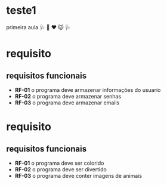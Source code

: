 # teste1
primeira aula
 :stethoscope: :dog: :heart:  :cat:  :stethoscope: 
# requisito
## requisitos funcionais
- **RF-01** o programa deve armazenar informações do usuario
- **RF-02** o programa deve armazenar senhas
- **RF-03** o programa deve armazenar emails
# requisito
## requisitos funcionais
- **RF-01** o programa deve ser colorido
- **RF-02** o programa deve ser divertido
- **RF-03** o programa deve conter imagens de animais
